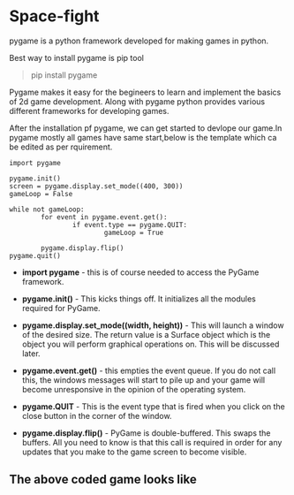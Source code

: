# Space-fight
pygame is a python framework developed for making games in python.

Best way to install pygame is pip tool
>pip install pygame

Pygame makes it easy for the begineers to learn and implement the basics of 2d game development.
Along with pygame python provides various different frameworks for developing games.

After the installation pf pygame, we can get started to devlope our game.In pygame mostly all games have same start,below is the template which 
ca be edited as per rquirement.

```
import pygame

pygame.init()
screen = pygame.display.set_mode((400, 300))
gameLoop = False

while not gameLoop:
        for event in pygame.event.get():
                if event.type == pygame.QUIT:
                        gameLoop = True
        
        pygame.display.flip()
pygame.quit()

```

- **import pygame** - this is of course needed to access the PyGame framework.

- **pygame.init()** - This kicks things off. It initializes all the modules required for PyGame.

- **pygame.display.set_mode((width, height))** - This will launch a window of the desired size. The return value is a Surface object which is the object you will perform graphical operations on. This will be discussed later.

- **pygame.event.get()** - this empties the event queue. If you do not call this, the windows messages will start to pile up and your game will become unresponsive in the opinion of the operating system.

- **pygame.QUIT** - This is the event type that is fired when you click on the close button in the corner of the window.

- **pygame.display.flip()** - PyGame is double-buffered. This swaps the buffers. All you need to know is that this call is required in order for any updates that you make to the game screen to become visible.


## The above coded game looks like
